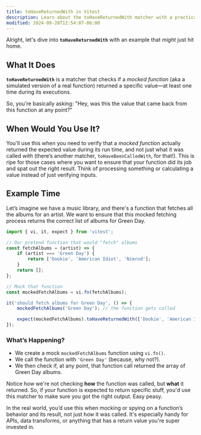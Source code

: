 ```yaml
---
title: toHaveReturnedWith in Vitest
description: Learn about the toHaveReturnedWith matcher with a practical example.
modified: 2024-09-28T12:54:07-06:00
---
```


Alright, let's dive into **`toHaveReturnedWith`** with an example that *might* just hit home.

## What It Does

**`toHaveReturnedWith`** is a matcher that checks if a *mocked function* (aka a simulated version of a real function) returned a specific value—at least one time during its executions.

So, you're basically asking: "Hey, was this the value that came back from this function at any point?"

## When Would You Use It?

You'll use this when you need to verify that a *mocked function* actually returned the expected value during its run time, and not just what it was called *with* (there’s another matcher, `toHaveBeenCalledWith`, for that!). This is ripe for those cases where you want to ensure that your function did its job and spat out the right result. Think of processing something or calculating a value instead of just verifying inputs.

## Example Time

Let’s imagine we have a music library, and there's a function that fetches all the albums for an artist. We want to ensure that this mocked fetching process returns the correct list of albums for Green Day.

```javascript
import { vi, it, expect } from 'vitest';

// Our pretend function that would "fetch" albums
const fetchAlbums = (artist) => {
	if (artist === 'Green Day') {
		return ['Dookie', 'American Idiot', 'Nimrod'];
	}
	return [];
};

// Mock that function
const mockedFetchAlbums = vi.fn(fetchAlbums);

it('should fetch albums for Green Day', () => {
	mockedFetchAlbums('Green Day'); // the function gets called

	expect(mockedFetchAlbums).toHaveReturnedWith(['Dookie', 'American Idiot', 'Nimrod']);
});
```

### What’s Happening?

- We create a mock `mockedFetchAlbums` function using `vi.fn()`.
- We call the function with `'Green Day'` (because, why not?).
- We then check if, at any point, that function call returned the array of Green Day albums.

Notice how we're not checking **how** the function was called, but **what** it returned. So, if your function is expected to return specific stuff, you'd use this matcher to make sure you got the right output. Easy peasy.

In the real world, you’d use this when mocking or spying on a function’s behavior and its result, not just how it was called. It's especially handy for APIs, data transforms, or anything that has a return value you're super invested in.

```ts
```

